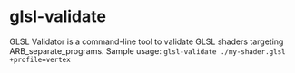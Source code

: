 glsl-validate
=============

GLSL Validator is a command-line tool to validate GLSL shaders targeting ARB_separate_programs. Sample usage: `glsl-validate ./my-shader.glsl +profile=vertex`
